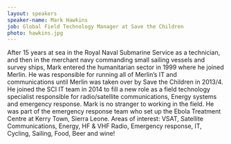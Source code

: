```yaml
---
layout: speakers
speaker-name: Mark Hawkins
job: Global Field Technology Manager at Save the Children
photo: hawkins.jpg
---
```

After 15 years at sea in the Royal Naval Submarine Service as a technician, and then in the merchant navy commanding small sailing vessels and survey ships, Mark entered the humanitarian sector in 1999 where he joined Merlin. He was responsible for running all of Merlin’s IT and communications until Merlin was taken over by Save the Children in 2013/4. He joined the SCI IT team in 2014 to fill a new role as a field technology specialist responsible for radio/satellite communications, Energy systems and emergency response. Mark is no stranger to working in the field. He was part of the emergency response team who set up the Ebola Treatment Centre at Kerry Town, Sierra Leone. Areas of interest: VSAT, Satellite Communications, Energy, HF & VHF Radio, Emergency response, IT, Cycling, Sailing, Food, Beer and wine!
